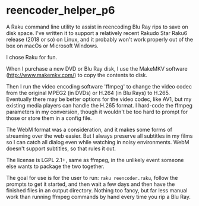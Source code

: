 # reencoder_helper_p6

A Raku command line utility to assist in reencoding Blu Ray rips to save on disk space.  I've written it to support a relatively recent Rakudo Star Raku6 release (2018 or so) on Linux, and it probably won't work properly out of the box on macOs or Microsoft Windows.

I chose Raku for fun.

When I purchase a new DVD or Blu Ray disk, I use the MakeMKV software (http://www.makemkv.com/) to copy the contents to disk.

Then I run the video encoding software 'ffmpeg' to change the video codec from the original MPEG2 (in DVDs) or H.264 (in Blu Rays) to H.265.  Eventually there may be better options for the video codec, like AV1, but my existing media players can handle the H.265 format.  I hard-code the ffmpeg parameters in my conversion, though it wouldn't be too hard to prompt for those or store them in a config file.

The WebM format was a consideration, and it makes some forms of streaming over the web easier.  But I always preserve all subtitles in my films so I can catch all dialog even while watching in noisy environments.  WebM doesn't support subtitles, so that rules it out.

The license is LGPL 2.1+, same as ffmpeg, in the unlikely event someone else wants to package the two together.

The goal for use is for the user to run: ``raku reencoder.raku``, follow the prompts to get it started, and then wait a few days and then have the finished files in an output directory.  Nothing too fancy, but far less manual work than running ffmpeg commands by hand every time you rip a Blu Ray.
